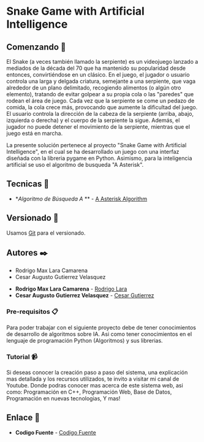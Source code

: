 # Snake Game with Artificial Intelligence

## Comenzando 🚀

El Snake (a veces también llamado la serpiente) es un videojuego lanzado a mediados de la década del 70 que ha mantenido su popularidad desde entonces, convirtiéndose en un clásico.
En el juego, el jugador o usuario controla una larga y delgada criatura, semejante a una serpiente, que vaga alrededor de un plano delimitado, recogiendo alimentos (o algún otro elemento), tratando de evitar golpear a su propia cola o las "paredes" que rodean el área de juego. Cada vez que la serpiente se come un pedazo de comida, la cola crece más, provocando que aumente la dificultad del juego. El usuario controla la dirección de la cabeza de la serpiente (arriba, abajo, izquierda o derecha) y el cuerpo de la serpiente la sigue. Además, el jugador no puede detener el movimiento de la serpiente, mientras que el juego está en marcha.

La presente solución pertenece al proyecto "Snake Game with Artificial Intelligence", en el cual se ha desarrollado un juego
con una interfaz diseñada con la libreria pygame en Python. Asimismo, para la inteligencia artificial se uso el algoritmo de busqueda "A Asterisk".

## Tecnicas 📌

* **Algoritmo de Búsqueda A* ** -  [A Asterisk Algorithm](https://es.wikipedia.org/wiki/Algoritmo_de_b%C3%BAsqueda_A*)

## Versionado 📌

Usamos [Git](https://git-scm.com/) para el versionado.

## Autores ✒️

- Rodrigo Max Lara Camarena
- Cesar Augusto Gutierrez Velasquez

* **Rodrigo Max Lara Camarena** -  [Rodrigo Lara](https://www.linkedin.com/in/rodrigolara05)
* **Cesar Augusto Gutierrez Velasquez** -  [Cesar Gutierrez](https://www.linkedin.com/in/cesar-augusto-gutierrez-velasquez-b0544a167/)

### Pre-requisitos 📋

Para poder trabajar con el siguiente proyecto debe de tener conocimientos de desarrollo de algoritmos sobre IA.
Asi como tener conocimientos en el lenguaje de programación Python (Algoritmos) y sus librerias.

### Tutorial 📹

Si deseas conocer la creación paso a paso del sistema, una explicación mas detallada y los recursos utilizados, te invito a visitar mi canal de Youtube. Donde podras conocer mas acerca de este sistema web, asi como:
  Programación en C++,
  Programación Web,
  Base de Datos,
  Programación en nuevas tecnologias,
  Y mas!
  
## Enlace 🔗

* **Codigo Fuente** -  [Codigo Fuente](https://www.youtube.com/codigofuente)

